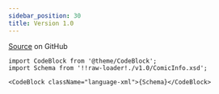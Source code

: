 ```yaml
---
sidebar_position: 30
title: Version 1.0
---
```


[Source](https://github.com/anansi-project/comicinfo/blob/main/schema/v1.0/ComicInfo.xsd) on GitHub

```mdx-code-block
import CodeBlock from '@theme/CodeBlock';
import Schema from '!!raw-loader!./v1.0/ComicInfo.xsd';

<CodeBlock className="language-xml">{Schema}</CodeBlock>
```
